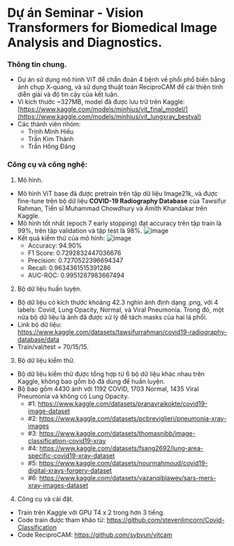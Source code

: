# Dự án Seminar - Vision Transformers for Biomedical Image Analysis and Diagnostics.
### Thông tin chung. 
- Dự án sử dụng mô hình ViT để chẩn đoán 4 bệnh về phổi phổ biến bằng ảnh chụp X-quang, và sử dụng thuật toán ReciproCAM để cải thiện tính diễn giải và độ tin cậy của kết luận.
- Vì kích thước ~327MB, model đã được lưu trữ trên Kaggle: [https://www.kaggle.com/models/minhius/vit_final_model/](https://www.kaggle.com/models/minhius/vit_lungxray_bestval)
- Các thành viên nhóm:
  + Trịnh Minh Hiếu
  + Trần Kim Thành
  + Trần Hồng Đăng
### Công cụ và công nghệ:
1. Mô hình.
- Mô hình ViT base đã được pretrain trên tập dữ liệu Image21k, và được fine-tune trên bộ dữ liệu **COVID-19 Radiography Database** của Tawsifur Rahman, Tiến sĩ Muhammad Chowdhury và Amith Khandakar trên Kaggle.
- Mô hình tốt nhất (epoch 7 early stopping) đạt accuracy trên tập train là 99%, trên tập validation và tập test là 98%.
![image](https://github.com/user-attachments/assets/9537f3c0-a841-40cf-8dfd-f55fe2ddfda5)
- Kết quả kiểm thử của mô hình:
![image](https://github.com/user-attachments/assets/57930a4e-fb62-42d0-8c0d-545a7040a8cc)
  + Accuracy: 94.90%
  + F1 Score: 0.7292832447036676
  + Precision: 0.7270522396694347
  + Recall: 0.9634361515391286
  + AUC-ROC: 0.9951287983667494
2. Bộ dữ liệu huấn luyện.
- Bộ dữ liệu có kích thước khoảng 42.3 nghìn ảnh định dạng .png, với 4 labels: Covid, Lung Opacity, Normal, và Viral Pneumonia. Trong đó, một nửa bộ dữ liệu là ảnh đã được xử lý để tách masks của hai lá phổi.
- Link bộ dữ liệu: https://www.kaggle.com/datasets/tawsifurrahman/covid19-radiography-database/data
- Train/val/test = 70/15/15.
3. Bộ dữ liệu kiểm thử.
- Bộ dữ liệu kiểm thử được tổng hợp từ 6 bộ dữ liệu khác nhau trên Kaggle, không bao gồm bộ đã dùng để huấn luyện.
- Bộ bao gồm 4430 ảnh với 1192 COVID, 1703 Normal, 1435 Viral Pneumonia và không có Lung Opacity.
  + #1: https://www.kaggle.com/datasets/pranavraikokte/covid19-image-dataset
  + #2: https://www.kaggle.com/datasets/pcbreviglieri/pneumonia-xray-images
  + #3: https://www.kaggle.com/datasets/thomasnibb/image-classification-covid19-xray
  + #4: https://www.kaggle.com/datasets/fsang2692/lung-area-specific-covid19-xray-dataset
  + #5: https://www.kaggle.com/datasets/nourmahmoud/covid19-digital-xrays-forgery-dataset
  + #6: https://www.kaggle.com/datasets/yazanqiblawey/sars-mers-xray-images-dataset
4. Công cụ và cài đặt.
- Train trên Kaggle với GPU T4 x 2 trong hơn 3 tiếng.
- Code train được tham khảo từ: https://github.com/stevenlimcorn/Covid-Classification
- Code ReciproCAM: https://github.com/sybyun/vitcam
  
